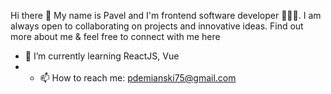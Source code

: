 Hi there 👋 My name is Pavel and I'm frontend software developer 👨🏻‍💻. I am always open to collaborating on projects and innovative ideas. Find out more about me & feel free to connect with me here

- 🌱 I’m currently learning ReactJS, Vue
- - 📫 How to reach me: pdemianski75@gmail.com
<!--
**pasadem/pasadem** is a ✨ _special_ ✨ repository because its `README.md` (this file) appears on your GitHub profile.

Here are some ideas to get you started:

- 🔭 I’m currently working on ...
- 🌱 I’m currently learning ...
- 👯 I’m looking to collaborate on ...
- 🤔 I’m looking for help with ...
- 💬 Ask me about ...
- 📫 How to reach me: ...
- 😄 Pronouns: ...
- ⚡ Fun fact: ...
-->
